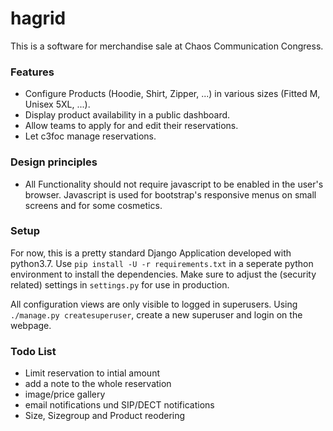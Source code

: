 
# hagrid

This is a software for merchandise sale at Chaos Communication Congress.

### Features

* Configure Products (Hoodie, Shirt, Zipper, ...) in various sizes (Fitted M, Unisex 5XL, ...).
* Display product availability in a public dashboard.
* Allow teams to apply for and edit their reservations.
* Let c3foc manage reservations.

### Design principles

* All Functionality should not require javascript to be enabled in the user's browser. Javascript is used for bootstrap's responsive menus on small screens and for some cosmetics.

### Setup

For now, this is a pretty standard Django Application developed with python3.7. Use `pip install -U -r requirements.txt` in a seperate python environment to install the dependencies. Make sure to adjust the (security related) settings in `settings.py` for use in production.

All configuration views are only visible to logged in superusers. Using `./manage.py createsuperuser`, create a new superuser and login on the webpage.

### Todo List

* Limit reservation to intial amount
* add a note to the whole reservation
* image/price gallery
* email notifications und SIP/DECT notifications
* Size, Sizegroup and Product reodering
